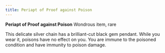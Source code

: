 ```yaml
---
title: Periapt of Proof against Poison
---
```


**Periapt of Proof against Poison**
Wondrous item, rare

This delicate silver chain has a brilliant-cut black gem pendant. While you wear it, poisons have no effect on you. You are immune to the poisoned condition and have immunity to poison damage.